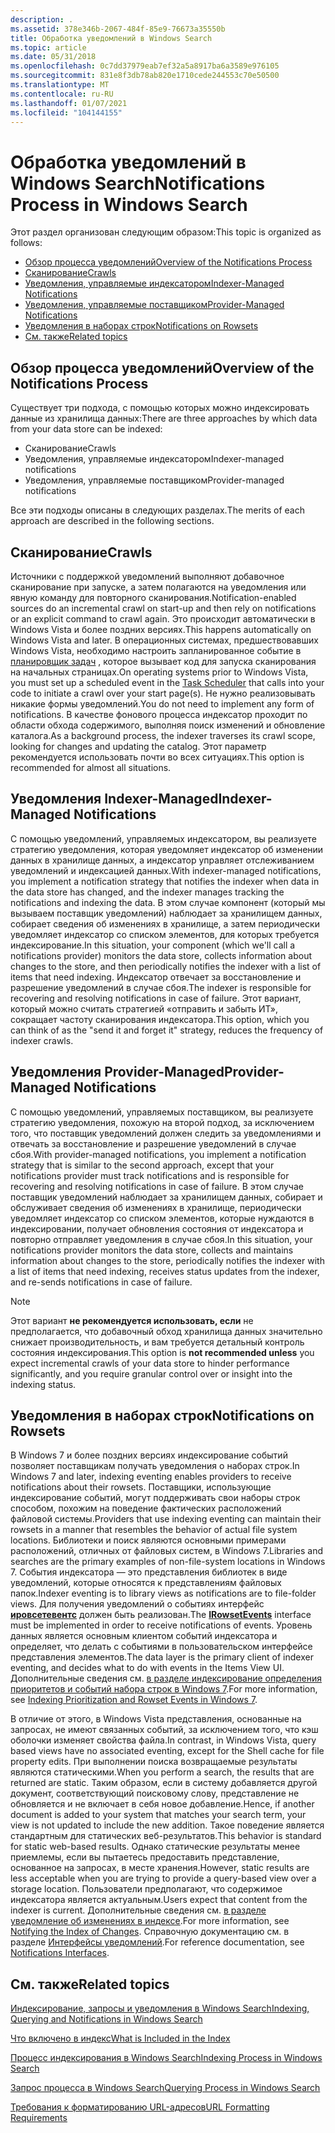 ```yaml
---
description: .
ms.assetid: 378e346b-2067-484f-85e9-76673a35550b
title: Обработка уведомлений в Windows Search
ms.topic: article
ms.date: 05/31/2018
ms.openlocfilehash: 0c7dd37979eab7ef32a5a8917ba6a3589e976105
ms.sourcegitcommit: 831e8f3db78ab820e1710cede244553c70e50500
ms.translationtype: MT
ms.contentlocale: ru-RU
ms.lasthandoff: 01/07/2021
ms.locfileid: "104144155"
---
```

# <a name="notifications-process-in-windows-search"></a><span data-ttu-id="51a29-103">Обработка уведомлений в Windows Search</span><span class="sxs-lookup"><span data-stu-id="51a29-103">Notifications Process in Windows Search</span></span>

<span data-ttu-id="51a29-104">Этот раздел организован следующим образом:</span><span class="sxs-lookup"><span data-stu-id="51a29-104">This topic is organized as follows:</span></span>

-   [<span data-ttu-id="51a29-105">Обзор процесса уведомлений</span><span class="sxs-lookup"><span data-stu-id="51a29-105">Overview of the Notifications Process</span></span>](#overview-of-the-notifications-process)
-   [<span data-ttu-id="51a29-106">Сканирование</span><span class="sxs-lookup"><span data-stu-id="51a29-106">Crawls</span></span>](#crawls)
-   [<span data-ttu-id="51a29-107">Уведомления, управляемые индексатором</span><span class="sxs-lookup"><span data-stu-id="51a29-107">Indexer-Managed Notifications</span></span>](#indexer-managed-notifications)
-   [<span data-ttu-id="51a29-108">Уведомления, управляемые поставщиком</span><span class="sxs-lookup"><span data-stu-id="51a29-108">Provider-Managed Notifications</span></span>](#provider-managed-notifications)
-   [<span data-ttu-id="51a29-109">Уведомления в наборах строк</span><span class="sxs-lookup"><span data-stu-id="51a29-109">Notifications on Rowsets</span></span>](#notifications-on-rowsets)
-   [<span data-ttu-id="51a29-110">См. также</span><span class="sxs-lookup"><span data-stu-id="51a29-110">Related topics</span></span>](#related-topics)

## <a name="overview-of-the-notifications-process"></a><span data-ttu-id="51a29-111">Обзор процесса уведомлений</span><span class="sxs-lookup"><span data-stu-id="51a29-111">Overview of the Notifications Process</span></span>

<span data-ttu-id="51a29-112">Существует три подхода, с помощью которых можно индексировать данные из хранилища данных:</span><span class="sxs-lookup"><span data-stu-id="51a29-112">There are three approaches by which data from your data store can be indexed:</span></span>

-   <span data-ttu-id="51a29-113">Сканирование</span><span class="sxs-lookup"><span data-stu-id="51a29-113">Crawls</span></span>
-   <span data-ttu-id="51a29-114">Уведомления, управляемые индексатором</span><span class="sxs-lookup"><span data-stu-id="51a29-114">Indexer-managed notifications</span></span>
-   <span data-ttu-id="51a29-115">Уведомления, управляемые поставщиком</span><span class="sxs-lookup"><span data-stu-id="51a29-115">Provider-managed notifications</span></span>

<span data-ttu-id="51a29-116">Все эти подходы описаны в следующих разделах.</span><span class="sxs-lookup"><span data-stu-id="51a29-116">The merits of each approach are described in the following sections.</span></span>

## <a name="crawls"></a><span data-ttu-id="51a29-117">Сканирование</span><span class="sxs-lookup"><span data-stu-id="51a29-117">Crawls</span></span>

<span data-ttu-id="51a29-118">Источники с поддержкой уведомлений выполняют добавочное сканирование при запуске, а затем полагаются на уведомления или явную команду для повторного сканирования.</span><span class="sxs-lookup"><span data-stu-id="51a29-118">Notification-enabled sources do an incremental crawl on start-up and then rely on notifications or an explicit command to crawl again.</span></span> <span data-ttu-id="51a29-119">Это происходит автоматически в Windows Vista и более поздних версиях.</span><span class="sxs-lookup"><span data-stu-id="51a29-119">This happens automatically on Windows Vista and later.</span></span> <span data-ttu-id="51a29-120">В операционных системах, предшествовавших Windows Vista, необходимо настроить запланированное событие в [планировщик задач](../taskschd/task-scheduler-start-page.md) , которое вызывает код для запуска сканирования на начальных страницах.</span><span class="sxs-lookup"><span data-stu-id="51a29-120">On operating systems prior to Windows Vista, you must set up a scheduled event in the [Task Scheduler](../taskschd/task-scheduler-start-page.md) that calls into your code to initiate a crawl over your start page(s).</span></span> <span data-ttu-id="51a29-121">Не нужно реализовывать никакие формы уведомлений.</span><span class="sxs-lookup"><span data-stu-id="51a29-121">You do not need to implement any form of notifications.</span></span> <span data-ttu-id="51a29-122">В качестве фонового процесса индексатор проходит по области обхода содержимого, выполняя поиск изменений и обновление каталога.</span><span class="sxs-lookup"><span data-stu-id="51a29-122">As a background process, the indexer traverses its crawl scope, looking for changes and updating the catalog.</span></span> <span data-ttu-id="51a29-123">Этот параметр рекомендуется использовать почти во всех ситуациях.</span><span class="sxs-lookup"><span data-stu-id="51a29-123">This option is recommended for almost all situations.</span></span>

## <a name="indexer-managed-notifications"></a><span data-ttu-id="51a29-124">Уведомления Indexer-Managed</span><span class="sxs-lookup"><span data-stu-id="51a29-124">Indexer-Managed Notifications</span></span>

<span data-ttu-id="51a29-125">С помощью уведомлений, управляемых индексатором, вы реализуете стратегию уведомления, которая уведомляет индексатор об изменении данных в хранилище данных, а индексатор управляет отслеживанием уведомлений и индексацией данных.</span><span class="sxs-lookup"><span data-stu-id="51a29-125">With indexer-managed notifications, you implement a notification strategy that notifies the indexer when data in the data store has changed, and the indexer manages tracking the notifications and indexing the data.</span></span> <span data-ttu-id="51a29-126">В этом случае компонент (который мы вызываем поставщик уведомлений) наблюдает за хранилищем данных, собирает сведения об изменениях в хранилище, а затем периодически уведомляет индексатор со списком элементов, для которых требуется индексирование.</span><span class="sxs-lookup"><span data-stu-id="51a29-126">In this situation, your component (which we'll call a notifications provider) monitors the data store, collects information about changes to the store, and then periodically notifies the indexer with a list of items that need indexing.</span></span> <span data-ttu-id="51a29-127">Индексатор отвечает за восстановление и разрешение уведомлений в случае сбоя.</span><span class="sxs-lookup"><span data-stu-id="51a29-127">The indexer is responsible for recovering and resolving notifications in case of failure.</span></span> <span data-ttu-id="51a29-128">Этот вариант, который можно считать стратегией «отправить и забыть ИТ», сокращает частоту сканирования индексатора.</span><span class="sxs-lookup"><span data-stu-id="51a29-128">This option, which you can think of as the "send it and forget it" strategy, reduces the frequency of indexer crawls.</span></span>

## <a name="provider-managed-notifications"></a><span data-ttu-id="51a29-129">Уведомления Provider-Managed</span><span class="sxs-lookup"><span data-stu-id="51a29-129">Provider-Managed Notifications</span></span>

<span data-ttu-id="51a29-130">С помощью уведомлений, управляемых поставщиком, вы реализуете стратегию уведомления, похожую на второй подход, за исключением того, что поставщик уведомлений должен следить за уведомлениями и отвечать за восстановление и разрешение уведомлений в случае сбоя.</span><span class="sxs-lookup"><span data-stu-id="51a29-130">With provider-managed notifications, you implement a notification strategy that is similar to the second approach, except that your notifications provider must track notifications and is responsible for recovering and resolving notifications in case of failure.</span></span> <span data-ttu-id="51a29-131">В этом случае поставщик уведомлений наблюдает за хранилищем данных, собирает и обслуживает сведения об изменениях в хранилище, периодически уведомляет индексатор со списком элементов, которые нуждаются в индексировании, получает обновления состояния от индексатора и повторно отправляет уведомления в случае сбоя.</span><span class="sxs-lookup"><span data-stu-id="51a29-131">In this situation, your notifications provider monitors the data store, collects and maintains information about changes to the store, periodically notifies the indexer with a list of items that need indexing, receives status updates from the indexer, and re-sends notifications in case of failure.</span></span>

> [!Note]  
> <span data-ttu-id="51a29-132">Этот вариант **не рекомендуется использовать, если** не предполагается, что добавочный обход хранилища данных значительно снижает производительность, и вам требуется детальный контроль состояния индексирования.</span><span class="sxs-lookup"><span data-stu-id="51a29-132">This option is **not recommended unless** you expect incremental crawls of your data store to hinder performance significantly, and you require granular control over or insight into the indexing status.</span></span>

 

## <a name="notifications-on-rowsets"></a><span data-ttu-id="51a29-133">Уведомления в наборах строк</span><span class="sxs-lookup"><span data-stu-id="51a29-133">Notifications on Rowsets</span></span>

<span data-ttu-id="51a29-134">В Windows 7 и более поздних версиях индексирование событий позволяет поставщикам получать уведомления о наборах строк.</span><span class="sxs-lookup"><span data-stu-id="51a29-134">In Windows 7 and later, indexing eventing enables providers to receive notifications about their rowsets.</span></span> <span data-ttu-id="51a29-135">Поставщики, использующие индексирование событий, могут поддерживать свои наборы строк способом, похожим на поведение фактических расположений файловой системы.</span><span class="sxs-lookup"><span data-stu-id="51a29-135">Providers that use indexing eventing can maintain their rowsets in a manner that resembles the behavior of actual file system locations.</span></span> <span data-ttu-id="51a29-136">Библиотеки и поиск являются основными примерами расположений, отличных от файловых систем, в Windows 7.</span><span class="sxs-lookup"><span data-stu-id="51a29-136">Libraries and searches are the primary examples of non-file-system locations in Windows 7.</span></span> <span data-ttu-id="51a29-137">События индексатора — это представления библиотек в виде уведомлений, которые относятся к представлениям файловых папок.</span><span class="sxs-lookup"><span data-stu-id="51a29-137">Indexer eventing is to library views as notifications are to file-folder views.</span></span> <span data-ttu-id="51a29-138">Для получения уведомлений о событиях интерфейс [**ировсетевентс**](/windows/desktop/api/Searchapi/nn-searchapi-irowsetevents) должен быть реализован.</span><span class="sxs-lookup"><span data-stu-id="51a29-138">The [**IRowsetEvents**](/windows/desktop/api/Searchapi/nn-searchapi-irowsetevents) interface must be implemented in order to receive notifications of events.</span></span> <span data-ttu-id="51a29-139">Уровень данных является основным клиентом событий индексатора и определяет, что делать с событиями в пользовательском интерфейсе представления элементов.</span><span class="sxs-lookup"><span data-stu-id="51a29-139">The data layer is the primary client of indexer eventing, and decides what to do with events in the Items View UI.</span></span> <span data-ttu-id="51a29-140">Дополнительные сведения см. [в разделе индексирование определения приоритетов и событий набора строк в Windows 7](indexing-prioritization-and-rowset-events.md).</span><span class="sxs-lookup"><span data-stu-id="51a29-140">For more information, see [Indexing Prioritization and Rowset Events in Windows 7](indexing-prioritization-and-rowset-events.md).</span></span>

<span data-ttu-id="51a29-141">В отличие от этого, в Windows Vista представления, основанные на запросах, не имеют связанных событий, за исключением того, что кэш оболочки изменяет свойства файла.</span><span class="sxs-lookup"><span data-stu-id="51a29-141">In contrast, in Windows Vista, query based views have no associated eventing, except for the Shell cache for file property edits.</span></span> <span data-ttu-id="51a29-142">При выполнении поиска возвращаемые результаты являются статическими.</span><span class="sxs-lookup"><span data-stu-id="51a29-142">When you perform a search, the results that are returned are static.</span></span> <span data-ttu-id="51a29-143">Таким образом, если в систему добавляется другой документ, соответствующий поисковому слову, представление не обновляется и не включает в себя новое добавление.</span><span class="sxs-lookup"><span data-stu-id="51a29-143">Hence, if another document is added to your system that matches your search term, your view is not updated to include the new addition.</span></span> <span data-ttu-id="51a29-144">Такое поведение является стандартным для статических веб-результатов.</span><span class="sxs-lookup"><span data-stu-id="51a29-144">This behavior is standard for static web-based results.</span></span> <span data-ttu-id="51a29-145">Однако статические результаты менее приемлемы, если вы пытаетесь предоставить представление, основанное на запросах, в месте хранения.</span><span class="sxs-lookup"><span data-stu-id="51a29-145">However, static results are less acceptable when you are trying to provide a query-based view over a storage location.</span></span> <span data-ttu-id="51a29-146">Пользователи предполагают, что содержимое индексатора является актуальным.</span><span class="sxs-lookup"><span data-stu-id="51a29-146">Users expect that content from the indexer is current.</span></span> <span data-ttu-id="51a29-147">Дополнительные сведения см. [в разделе уведомление об изменениях в индексе](-search-3x-wds-notifyingofchanges.md).</span><span class="sxs-lookup"><span data-stu-id="51a29-147">For more information, see [Notifying the Index of Changes](-search-3x-wds-notifyingofchanges.md).</span></span> <span data-ttu-id="51a29-148">Справочную документацию см. в разделе [Интерфейсы уведомлений](-search-notifications-interfaces-entry-page.md).</span><span class="sxs-lookup"><span data-stu-id="51a29-148">For reference documentation, see [Notifications Interfaces](-search-notifications-interfaces-entry-page.md).</span></span>

## <a name="related-topics"></a><span data-ttu-id="51a29-149">См. также</span><span class="sxs-lookup"><span data-stu-id="51a29-149">Related topics</span></span>

<dl> <dt>

[<span data-ttu-id="51a29-150">Индексирование, запросы и уведомления в Windows Search</span><span class="sxs-lookup"><span data-stu-id="51a29-150">Indexing, Querying and Notifications in Windows Search</span></span>](-search-3x-wds-included-in-index.md)
</dt> <dt>

[<span data-ttu-id="51a29-151">Что включено в индекс</span><span class="sxs-lookup"><span data-stu-id="51a29-151">What is Included in the Index</span></span>](-search-indexing-process-overview.md)
</dt> <dt>

[<span data-ttu-id="51a29-152">Процесс индексирования в Windows Search</span><span class="sxs-lookup"><span data-stu-id="51a29-152">Indexing Process in Windows Search</span></span>](-search-indexing-process-overview.md)
</dt> <dt>

[<span data-ttu-id="51a29-153">Запрос процесса в Windows Search</span><span class="sxs-lookup"><span data-stu-id="51a29-153">Querying Process in Windows Search</span></span>](querying-process--windows-search-.md)
</dt> <dt>

[<span data-ttu-id="51a29-154">Требования к форматированию URL-адресов</span><span class="sxs-lookup"><span data-stu-id="51a29-154">URL Formatting Requirements</span></span>](url-formatting-requirements.md)
</dt> </dl>

 

 
